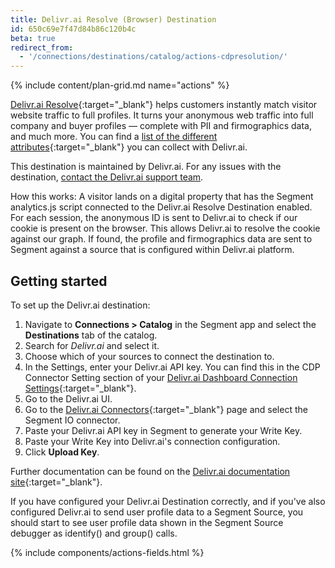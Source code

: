 ```yaml
---
title: Delivr.ai Resolve (Browser) Destination
id: 650c69e7f47d84b86c120b4c
beta: true
redirect_from:
  - '/connections/destinations/catalog/actions-cdpresolution/'
---
```


{% include content/plan-grid.md name="actions" %}

[Delivr.ai Resolve](https://delivr.ai?utm_source=segmentio&utm_medium=docs&utm_campaign=partners){:target="_blank"} helps customers instantly match visitor website traffic to full profiles. It turns your anonymous web traffic into full company and buyer profiles — complete with PII and firmographics data, and much more. You can find a [list of the different attributes](https://cdpresolution.com/theattributes?utm_source=segmentio&utm_medium=docs&utm_campaign=partners){:target="_blank"} you can collect with Delivr.ai.

This destination is maintained by Delivr.ai. For any issues with the destination, [contact the Delivr.ai support team](mailto:support@delivr.ai).

How this works: A visitor lands on a digital property that has the Segment analytics.js script connected to the Delivr.ai Resolve Destination enabled.  For each session, the anonymous ID is sent to Delivr.ai to check if our cookie is present on the browser.  This allows Delivr.ai to resolve the cookie against our graph. If found, the profile and firmographics data are sent to Segment against a source that is configured within Delivr.ai platform.

## Getting started

To set up the Delivr.ai destination:
1.	Navigate to **Connections > Catalog** in the Segment app and select the **Destinations** tab of the catalog. 
2.	Search for *Delivr.ai* and select it.
3. Choose which of your sources to connect the destination to.
4.	In the Settings, enter your Delivr.ai API key. You can find this in the CDP Connector Setting section of your [Delivr.ai Dashboard Connection Settings](https://app.cdpresolution.com/administration/cdp-connections/segment-io-f4241?utm_source=segmentio&utm_medium=docs&utm_campaign=partners){:target="_blank"}.
5. Go to the Delivr.ai UI. 
5. Go to the [Delivr.ai Connectors](https://app.cdpresolution.com/administration/cdp-connections?utm_source=segmentio&utm_medium=docs&utm_campaign=partners){:target="_blank"} page and select the Segment IO connector.
2.	Paste your Delivr.ai API key in Segment to generate your Write Key.
3.	Paste your Write Key into Delivr.ai's connection configuration.
4.	Click **Upload Key**.

Further documentation can be found on the [Delivr.ai documentation site](https://docs.delivr.ai?utm_source=segmentio&utm_medium=docs&utm_campaign=partners){:target="_blank"}.

If you have configured your Delivr.ai Destination correctly, and if you've also configured Delivr.ai to send user profile data to a Segment Source, you should start to see user profile data shown in the Segment Source debugger as identify() and group() calls.

{% include components/actions-fields.html %}

